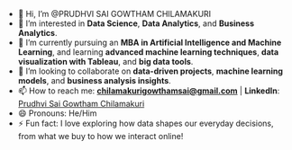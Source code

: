 - 👋 Hi, I’m @PRUDHVI SAI GOWTHAM CHILAMAKURI
- 👀 I’m interested in **Data Science**, **Data Analytics**, and **Business Analytics**.
- 🌱 I’m currently pursuing an **MBA in Artificial Intelligence and Machine Learning**, and learning **advanced machine learning techniques**, **data visualization with Tableau**, and **big data tools**.
- 💞️ I’m looking to collaborate on **data-driven projects**, **machine learning models**, and **business analysis insights**.
- 📫 How to reach me: **chilamakurigowthamsai@gmail.com** | **LinkedIn**: [Prudhvi Sai Gowtham Chilamakuri](www.linkedin.com/in/prudhvi-sai-gowtham-chilamakuri)
- 😄 Pronouns: He/Him
- ⚡ Fun fact: I love exploring how data shapes our everyday decisions, from what we buy to how we interact online!



<!---
Sai-gowtham1998/Sai-gowtham1998 is a ✨ special ✨ repository because its `README.md` (this file) appears on your GitHub profile.
You can click the Preview link to take a look at your changes.
--->
